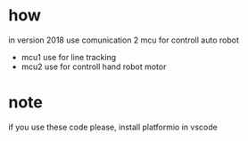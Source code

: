 # how
in version 2018 use comunication 2 mcu for controll auto robot

- mcu1 use for line tracking
- mcu2 use for controll hand robot motor

# note
 if you use these code please, install platformio in vscode